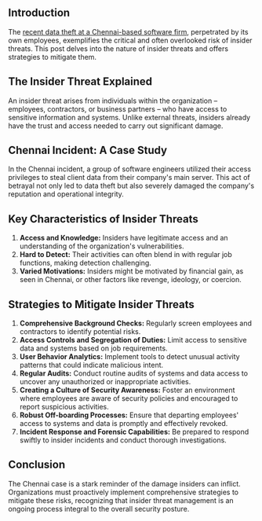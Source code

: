 ## Introduction

The [recent data theft at a Chennai-based software firm](https://timesofindia.indiatimes.com/city/chennai/how-gang-of-five-stole-data-in-late-night-op/articleshow/105303946.cms), perpetrated by its own employees, exemplifies the critical and often overlooked risk of insider threats. This post delves into the nature of insider threats and offers strategies to mitigate them.

## The Insider Threat Explained

An insider threat arises from individuals within the organization – employees, contractors, or business partners – who have access to sensitive information and systems. Unlike external threats, insiders already have the trust and access needed to carry out significant damage.

## Chennai Incident: A Case Study

In the Chennai incident, a group of software engineers utilized their access privileges to steal client data from their company's main server. This act of betrayal not only led to data theft but also severely damaged the company's reputation and operational integrity.

## Key Characteristics of Insider Threats

1.  **Access and Knowledge:** Insiders have legitimate access and an understanding of the organization's vulnerabilities.
2.  **Hard to Detect:** Their activities can often blend in with regular job functions, making detection challenging.
3.  **Varied Motivations:** Insiders might be motivated by financial gain, as seen in Chennai, or other factors like revenge, ideology, or coercion.

## Strategies to Mitigate Insider Threats

1.  **Comprehensive Background Checks:** Regularly screen employees and contractors to identify potential risks.
2.  **Access Controls and Segregation of Duties:** Limit access to sensitive data and systems based on job requirements.
3.  **User Behavior Analytics:** Implement tools to detect unusual activity patterns that could indicate malicious intent.
4.  **Regular Audits:** Conduct routine audits of systems and data access to uncover any unauthorized or inappropriate activities.
5.  **Creating a Culture of Security Awareness:** Foster an environment where employees are aware of security policies and encouraged to report suspicious activities.
6.  **Robust Off-boarding Processes:** Ensure that departing employees' access to systems and data is promptly and effectively revoked.
7.  **Incident Response and Forensic Capabilities:** Be prepared to respond swiftly to insider incidents and conduct thorough investigations.

## Conclusion

The Chennai case is a stark reminder of the damage insiders can inflict. Organizations must proactively implement comprehensive strategies to mitigate these risks, recognizing that insider threat management is an ongoing process integral to the overall security posture.
